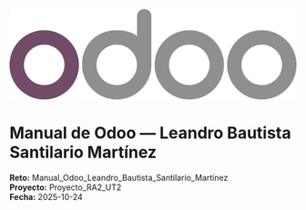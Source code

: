 ![Logo_de_Odoo](../assets/img/00-portada/odoo_logo.png)

# Manual de Odoo — Leandro Bautista Santilario Martínez

**Reto:** Manual_Odoo_Leandro_Bautista_Santilario_Martínez  
**Proyecto:** Proyecto_RA2_UT2  
**Fecha:** 2025-10-24
